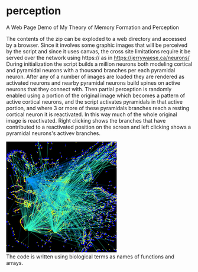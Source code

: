 # perception
A Web Page Demo of My Theory of Memory Formation and Perception<p/>
The contents of the zip can be exploded to a web directory and accessed by a browser.
Since it involves some graphic images that will be perceived by the script and since it uses canvas, the cross site limitations require it be served over the network using https:// as in https://jerrywaese.ca/neurons/
During initialization the script builds a million neurons both modeling cortical and pyramidal neurons with a thousand branches per each pyramidal neuron.
After any of a number of images are loaded they are rendered as activated neurons and nearby pyramidal neurons build spines on active neurons that they connect with.
Then partial perception is randomly enabled using a portion of the original image which becomes a pattern of active cortical neurons, and the script activates pyramidals in that  active portion, and where 3 or more of these pyramidals branches reach a resting cortical neuron it is reactivated.
In this way much of the whole original image is reactivated.
Right clicking shows the branches that have contributed to a reactivated position on the screen and left clicking shows a pyramidal neurons's activev branches.<p/>
<img src="branches.png"/>
<br/>
The code is written using biological terms as names of functions and arrays.


